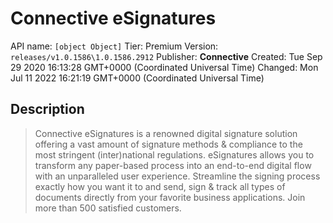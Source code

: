 # Connective eSignatures
API name: `[object Object]`
Tier: Premium
Version: `releases/v1.0.1586\1.0.1586.2912`
Publisher: **Connective**
Created: Tue Sep 29 2020 16:13:28 GMT+0000 (Coordinated Universal Time)
Changed: Mon Jul 11 2022 16:21:19 GMT+0000 (Coordinated Universal Time)

## Description
> Connective eSignatures is a renowned digital signature solution offering a vast amount of signature methods & compliance to the most stringent (inter)national regulations. eSignatures allows you to transform any paper-based process into an end-to-end digital flow with an unparalleled user experience. Streamline the signing process exactly how you want it to and send, sign & track all types of documents directly from your favorite business applications. Join more than 500 satisfied customers.
